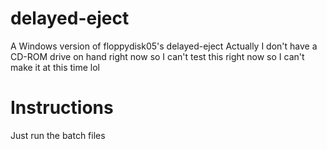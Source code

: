 # delayed-eject
A Windows version of floppydisk05's delayed-eject
Actually I don't have a CD-ROM drive on hand right now so I can't test this right now so I can't make it at this time lol

# Instructions
Just run the batch files
